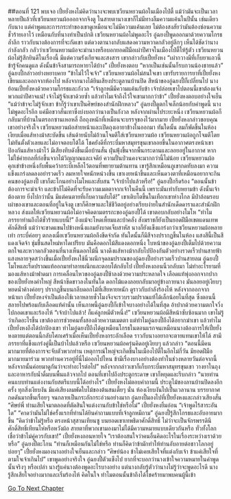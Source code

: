 ##ตอนที่ 121 พบเจอ
เปี๋ยยั่งหงไม่คิดว่านางจะพบเซวียนหยวนผ้อในเมืองไป๋ตี้
แม้ว่ามันจะเป็นเวลาหลายปีแล้วที่เซวียนหยวนผ้อออกจากจิงตู ในสายตานางเขาก็ไม่มีทางลืมความแค้นในปีนั้น เช่นเดียวกับนาง
แต่คำพูดและการกระทำของเขาดูเหมือนจะไม่มีความแค้นเลย ไม่ต้องสงสัยว่ามันต้องซ่อนความชั่วร้ายเอาไว้ เหมือนกับที่นางทำเป็นปกติ
เซวียนหยวนผ้อไม่พูดอะไร
อู๋ฉยงปี้พูดออกมาด้วยความโกรธล้ำลึก ราวกับนางต้องการที่จะกัดเขา แต่ดวงตานางกลับแสดงความหวาดกลัวอยู่ลึกๆ
เห็นได้ชัดว่านางกำลังกลัว กลัวว่าเซวียนหยวนผ้อจะฆ่านางหรือบอกยอดฝีมือเผ่าปีศาจในเมืองไป๋ตี้ให้รู้ตัว
เซวียนหยวนผ้อไม่รู้สึกยินดีในเรื่องนี้ มีแต่ความรังเกียจและสงสาร
เขากล่าวกับเปี๋ยยั่งหง “เผ่ากวางมีที่เก็บยาแถวนี้ ข้ารู้จักคนดูแล ดังนั้นข้าจึงสามารถหายาได้บ้าง”
เปี๋ยยั่งหงตอบ “หากเป็นเช่นนั้นก็รบกวนน้องชายแล้ว”
อู๋ฉยงปี้กล่าวอย่างหยาบคาย “ข้าไม่ไว้ใจเจ้า”
เซวียนหยวนผ้อไม่สนใจเขา เขารับรายการยาที่เปี๋ยยั่งหงเขียนและออกจากห้องไป
หลังจากนางได้ยินเสียงประตูลานบ้านปิด สีหน้าของอู๋ฉยงปี้ก็เปลี่ยนไป นางย้อนเปี๋ยยั่งหงด้วยความโกรธและกังวล “เจ้าลูกหมีมีความแค้นกับข้า เจ้าปล่อยเขาไปตอนนี้เขาต้องแจ้งพวกเผ่าปีศาจแน่! เจ้าไม่รู้จักเขาด้วยซ้ำ แล้วทำไมเจ้าถึงไว้ใจเขามากกว่าข้า”
เปี๋ยยั่งหงตอบอย่างใจเย็น “แม้ว่าข้าจะไม่รู้จักเขา ข้าก็รู้ว่าเขาเป็นศิษย์ของสำนักฝึกหลวง”
อู๋ฉยงปี้ดูตกใจเล็กน้อยกับคำพูดนี้ นางไม่พูดอะไรอีก แค่มือขวาสั่นเทาซึ่งบ่งบอกว่านางเป็นกังวล
หลังจากผ่านไประยะหนึ่ง เซวียนหยวนผ้อก็กลับมาที่บ้านในตรอกซานเหอหลี่ ถือถุงหนักที่เหมือนจะบรรจุของไว้มากมาย
เปี๋ยยั่งหงกล่าวขอบคุณเขาอย่างจริงใจ เซวียนหยวนผ้อส่ายหน้าและเปิดถุงเอายาข้างในออกมา
ทันใดนั้น ลมก็พัดขึ้นในห้องเงียบเมื่อแส้หางม้าสะบัดขึ้น เส้นด้ายนับไม่ถ้วนโจมตีใส่เซวียนหยวนผ้อ
เซวียนหยวนผ้อถูกโจมตีโดยไม่ทันตั้งตัวเลยและไม่อาจตอบโต้ได้ โชคยังดีที่กระบี่มหาสมุทรขุนเขาลอยขึ้นในอากาศตรงหน้าเขา ป้องกันแส้หางม้าไว้
มีเสียงทึบดังขึ้นเมื่อบ้านสั่น ฝุ่นฟุ้งขึ้นจากพื้นกระดานและลอยอยู่ในอากาศ
หากไม่ใช่ค่ายกลที่ก่อขึ้นจากไม้วิญญาณและเจดีย์ ความปั่นป่วนคงจะมากกว่านี้ไม่น้อย
เซวียนหยวนผ้อคุกเข่าข้างหนึ่งกับพื้นคว้ากระบี่เหล็กไว้ตอนที่พยายามต้านทาน เขารู้สึกเหมือนภูเขากดทับลงมา ความแข็งแกร่งลดลงอย่ารวดเร็ว ลมหายใจหนักหน่วงขึ้น
เขาเงยหน้าขึ้นและเห็นดวงตาที่เหมือนอยากจะกินคนของอู๋ฉยงปี้ เขาก็ตะโกนอย่างโมโหและสับสน “เจ้าบ้าไปแล้วหรือ!”
อู๋ฉยงปี้กรีดร้อง “ตอนนั้นข้าต้องการจะฆ่าเจ้า และข้าก็ไม่คิดที่จะรับความเมตตาจากเจ้าในคืนนี้ เพราะมันเท่ากับหยามข้า ดังนั้นเจ้าต้องตาย ยิ่งไปกว่านั้น มีแต่คนตายที่เก็บความลับได้!”
เขาเติบโตขึ้นในเทือกเขาห่างไกล มีป่าล้อมรอบเผ่าของเขาและตอนที่อยู่ในจิงตู เขาก็ศึกษาและใช้ชีวิตอยู่อย่างเรียบง่ายในสำนักเด็ดดาราและสำนักฝึกหลวง ส่งผลให้เซวียนหยวนผ้อไม่อาจคิดตามตรรกะของอู๋ฉยงปี้ได้ เขาตอบกลับอย่างโมโห “ทำไมภรรยาท่านถึงได้ชั่วร้ายแบบนี้!”
ถึงแม้จะโหดเหี้ยมและบ้าคลั่ง สังฆราชก็ยังเป็นยอดฝีมือเขตแดนเทพศักดิ์สิทธิ์ แม้ว่าจะขาดแขนไปข้างหนึ่งแถมยังบาดเจ็บสาหัส นางก็ยังแข็งแกร่งกว่าเซวียนหยวนผ้อหลายเท่า
กระบี่ค่อยๆ ตกลงเมื่อเซวียนหยวนผ้อถึงขีดจำกัด ทันใดนั้นก็มีสีจางปรากฏขึ้นในห้อง
แสงสีนี้เป็นสีแดงเจิดจ้า ชุ่มชื้นสดใหม่หาใดเปรียบ มันคือดอกไม้สีแดงดอกหนึ่ง
ใบหน้าของอู๋ฉยงปี้เต็มไปด้วยความตกใจและหวาดกลัวตอนที่นางเห็นดอกไม้นี้ นางดึงแส้หางม้ากลับไปป้องกันตัวอย่างรวดเร็วปานสายฟ้า
แสงหลายจุดสว่างขึ้นเมื่อเปี๋ยยั่งหงใช้นิ้วผนึกจุดลมปราณของอู๋ฉยงปี้อย่างรวดเร็วปานสายลม
อู๋ฉยงปี้โมโหและรีดปราณแท้ออกมาทำลายผนึกและตอบโต้กลับไป
เปี๋ยยั่งหงถอนนิ้วกลับมา ไม่ทำอะไรยามที่มองแส้หางม้าฟาดมา
การเคลื่อนไหวของอู๋ฉยงปี้ช้าลงด้วยความประหลาดใจ
เลือดแท้พุ่งออกจากปากของเปี๋ยยั่งหงคำใหญ่ สีหน้าซีดขาวลงในทันใด
ดอกไม้แดงลอยกลับมาอยู่ข้างกายนาง มันลอยอยู่เงียบๆ หยดน้ำค้างค่อยๆ ปรากฏขึ้นบนกลีบดอกไม้ที่เสียหายหนัก ดูราวกับกำลังร้องไห้
หลังจากออกจากหน้าผา เปี๋ยยั่งหงจำเป็นต้องใช้เวลาหลายชั่วโมงจึงจะรวบรวมปราณแท้ได้เล็กน้อยในที่สุด ซึ่งตอนนี้สลายไปพร้อมกับเลือดแท้คำนั้น
เห็นภาพนี้อู๋ฉยงปี้ก็เข้าใจบางอย่างได้ในที่สุด อ้าปากด้วยความตกใจวิ่งไปกอดเขาและร้องไห้
“เจ้าบ้าไปแล้ว! ก็แค่ลูกหมีตัวหนึ่ง!”
เซวียนหยวนผ้อมีสีหน้าซับซ้อนมาก
เขาไม่รู้ว่าเกิดอะไรขึ้น
เขาต้องการช่วยคนทั้งสองด้วยความเมตตา แต่ทำไมอู๋ฉยงปี้ถึงได้อยากฆ่าเขา แล้วทำไมเปี๋ยยั่งหงถึงได้ปกป้องเขา ทำไมอู๋ฉยงปี้ถึงได้ดูเหมือนโกรธในตอนแรกจนเหมือนนางต้องการให้เปี๋ยยั่งหงตายแต่ตอนนี้กลับโศกเศร้าเมื่อเห็นเปี๋ยยั่งหงกระอักเลือด ราวกับนางอยากจะตายแทนเขาให้ได้
สามีภรรยาที่แข็งแกร่งคู่นี้เป็นบ้าไปแล้วหรือ
เซวียนหยวนผ้อครุ่นคิดอยู่เงียบๆ แล้วกล่าว “ตอนนี้มีคนมากมายที่ต้องการจะจับตัวพวกท่าน เหตุการณ์ใหญ่จะเกิดขึ้นในเมืองไป๋ตี้ในอีกไม่กี่วัน มียอดฝีมือมากมายมาร่วม พวกท่านควรอยู่ที่นี่ไม่ออกไปไหน ข้ามีเรื่องบางอย่างต้องทำในช่วงหลายวันต่อจากนี้ หลังจากนั้นค่อยมาดูกันว่าจะทำอะไรต่อไป”
หลังจากกล่าวเขาก็เก็บกระบี่มหาสมุทรขุนเขา วางยาในถุงและอาหารกับน้ำดื่มบนพื้นแล้วจากไป
ตอนที่เขาไปถึงประตูกระดาษ เขาก็หยุดและรีบกล่าว “นายท่าน คนแบบท่านแต่งงานกับสตรีแบบนี้ได้อย่างไร”
เปี๋ยยั่งหงไม่ตอบคำถามนี้
ประตูไม้ของลานบ้านปิดลงอีกครั้ง ทุกสิ่งเงียบงัน มีแค่เสียงลมพัดใบไม้ของต้นสนเตี้ยๆ นั่น
ห้องเงียบงันไปเป็นเวลานาน บรรยากาศกดดันมากขึ้นเรื่อยๆ จนกลายเป็นกระอักกระอ่วนอย่างมาก
อู๋ฉยงปี้มองไปที่เปี๋ยยั่งหงและกล่าวเสียงสั่น “ศิษย์พี่ ท่านเสียใจมาตลอดที่ตัดสินใจแต่งงานกับข้าใช่หรือไม่”
เปี๋ยยั่งหงยิ้มอ่อน “เจ้าพูดไร้สาระอันใด”
“คาดว่ามันไม่ใช่ครั้งแรกที่ท่านได้ยินคำถามแบบที่เจ้าลูกหมีถาม”
อู๋ฉยงปี้รู้สึกโกรธและอับอายมากขึ้น “คิดว่าข้าไม่รู้หรือ ตรงหน้าสุสานเทียนซู บนยอดเขาเทพธิดาศักดิ์สิทธิ์ ไม่ว่าจะเป็นจักรพรรดินีศักดิ์สิทธิ์เทียนไห่หรือหวังผ้อ สายตาที่พวกเขามองมาไม่ได้มีความหมายแบบเดียวกันหรือ ทั่วทั้งโลกเชื่อว่าข้าไม่คู่ควรกับเขา!”
เปี๋ยยั่งหงถอนหายใจ “เราต้องสนใจว่าคนอื่นคิดอะไรในเรื่องระหว่างเราด้วยหรือ”
อู๋ฉยงปี้ตะโกน “ท่านก็เหมือนกันไม่ใช่หรือ ท่านก็คิดว่าข้ามักทำให้ท่านอับอายต่อชาวโลกอยู่บ่อยๆ”
เปี๋ยยั่งหงมองนางอย่างใจเย็นและกล่าว “ศิษย์น้อง ข้าไม่เคยเสียใจที่แต่งกับเจ้า ข้าแค่เสียใจที่ตามใจเจ้าเกินไป”
เขาพูดอย่างจริงใจ
อู๋ฉยงปี้ตัวแข็งไป
ยากที่จะบอกว่านางเข้าใจความหมายในคำพูดนั้นจริงๆ หรือเปล่า
นางรู้แค่นางต้องพูดอะไรบางอย่าง แต่นางกลับรู้ตัวว่านางไม่รู้ว่าจะพูดอะไรดี
นางรู้สึกเสียใจอย่างมากและเริ่มร้องไห้ คิดในใจ ทำไมตอนนั้นข้าถึงได้โชคร้ายมาพบคนผู้นี้เข้า


[Go To Next Chapter]( ./948.md)